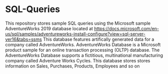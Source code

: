 # SQL-Queries
This repository stores sample SQL queries using the Microsoft sample AdventureWorks 2019 database located at https://docs.microsoft.com/en-us/sql/samples/adventureworks-install-configure?view=sql-server-ver16&tabs=ssms
This database features artifically generated data for a company called AdventureWorks. AdventureWorks Database is a Microsoft product sample for an online transaction processing (OLTP) database. 
The AdventureWorks Database supports a fictitious, multinational manufacturing company called Adventure Works Cycles.
This database stores  stores information on Sales, Purchases, Products, Employees and so on 
